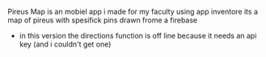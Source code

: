 Pireus Map is an mobiel app i made for my faculty using app inventore
its a map of pireus with spesifick pins drawn frome a firebase

* in this version the directions function is off line because it needs an api key (and i couldn't get one)
